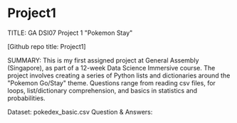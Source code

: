 # Project1
TITLE: GA DSI07 Project 1 "Pokemon Stay"

[Github repo title: Project1]

SUMMARY: This is my first assigned project at General Assembly (Singapore), as part of a 12-week Data Science Immersive course. The project involves creating a series of Python lists and dictionaries around the "Pokemon Go/Stay" theme. Questions range from reading csv files, for loops, list/dictionary comprehension, and basics in statistics and probabilities.

Dataset: pokedex_basic.csv
Question & Answers: 
